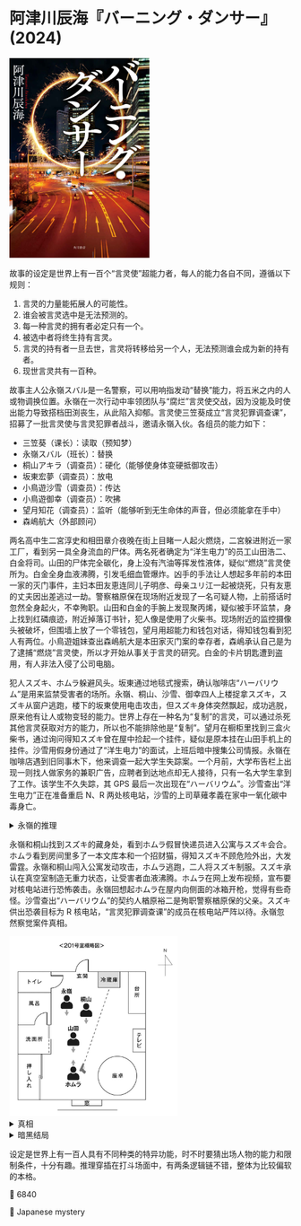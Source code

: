 # 阿津川辰海『バーニング・ダンサー』(2024)

<img src=images/2024b_cover.jpg width=250/>

故事的设定是世界上有一百个“言灵使”超能力者，每人的能力各自不同，遵循以下规则：
1. 言灵的力量能拓展人的可能性。
2. 谁会被言灵选中是无法预测的。
3. 每一种言灵的拥有者必定只有一个。
4. 被选中者将终生持有言灵。
5. 言灵的持有者一旦去世，言灵将转移给另一个人，无法预测谁会成为新的持有者。
6. 现世言灵共有一百种。

故事主人公永嶺スバル是一名警察，可以用响指发动“替换”能力，将五米之内的人或物调换位置。永嶺在一次行动中率领团队与“腐烂”言灵使交战，因为没能及时使出能力导致搭档田渕丧生，从此陷入抑郁。言灵使三笠葵成立“言灵犯罪调查课”，招募了一批言灵使与言灵犯罪者战斗，邀请永嶺入伙。各组员的能力如下：

* 三笠葵（课长）：读取（预知梦）
* 永嶺スバル（班长）：替换
* 桐山アキラ（调查员）：硬化（能够使身体变硬抵御攻击）
* 坂東宏夢（调查员）：放电
* 小鳥遊沙雪（调查员）：传达
* 小鳥遊御幸（调查员）：吹拂
* 望月知花（调查员）：监听（能够听到无生命体的声音，但必须能拿在手中）
* 森嶋航大（外部顾问）

两名高中生二宮淳史和相田章介夜晚在街上目睹一人起火燃烧，二宮躲进附近一家工厂，看到另一具全身流血的尸体。两名死者确定为“洋生电力”的员工山田浩二、白金将司。山田的尸体完全碳化，身上没有汽油等挥发性液体，疑似“燃烧”言灵使所为。白金全身血液沸腾，引发毛细血管爆炸。凶手的手法让人想起多年前的本田一家的灭门事件，主妇本田友恵连同儿子明彦、母亲ユリ江一起被烧死，只有友恵的丈夫因出差逃过一劫。警察楢原保在现场附近发现了一名可疑人物，上前搭话时忽然全身起火，不幸殉职。山田和白金的手腕上发现聚丙烯，疑似被手环监禁，身上找到红磷痕迹，附近掉落订书针，犯人像是使用了火柴书。现场附近的监控摄像头被破坏，但围墙上放了一个零钱包，望月用超能力和钱包对话，得知钱包看到犯人有两位。小鳥遊姐妹查出森嶋航大是本田家灭门案的幸存者，森嶋承认自己是为了逮捕“燃烧”言灵使，所以才开始从事关于言灵的研究。白金的卡片钥匙遭到盗用，有人非法入侵了公司电脑。

犯人スズキ、ホムラ躲避风头。坂東通过地毯式搜索，确认咖啡店“ハーバリウム”是用来监禁受害者的场所。永嶺、桐山、沙雪、御幸四人上楼捉拿スズキ，スズキ从窗户逃跑，楼下的坂東使用电击攻击，但スズキ身体突然飘起，成功逃脱，原来他有让人或物变轻的能力。世界上存在一种名为“复制”的言灵，可以通过杀死其他言灵获取对方的能力，所以也不能排除他是“复制”。望月在橱柜里找到三盒火柴书，通过询问得知スズキ曾在屋中捡起一个挂件，疑似是原本挂在山田手机上的挂件。沙雪用假身份通过了“洋生电力”的面试，上班后暗中搜集公司情报。永嶺在咖啡店遇到旧同事木下，他来调查一起大学生失踪案。一个月前，大学布告栏上出现一则找人做家务的兼职广告，应聘者到达地点却无人接待，只有一名大学生拿到了工作。该学生不久失踪，其 GPS 最后一次出现在“ハーバリウム”。沙雪查出“洋生电力”正在准备重启 N、R 两处核电站，沙雪的上司草薙孝義在家中一氧化碳中毒身亡。

<details><summary>永嶺的推理</summary>
工厂里没有检测到任何指纹，说明犯人戴了手套。手机挂件上应该只有山田的指纹，スズキ却一定要将它拿走，因为他就是山田。山田招聘大学生的場大樹做家务，在家中留下的場的指纹，然后将他烧死伪装成自己。
</details>

永嶺和桐山找到スズキ的藏身处，看到ホムラ假冒快递员进入公寓与スズキ会合。ホムラ看到房间里多了一本文库本和一个招财猫，得知スズキ不顾危险外出，大发雷霆。永嶺和桐山闯入公寓发动攻击，ホムラ逃跑，二人将スズキ制服。スズキ承认在真空室制造无重力状态，让受害者血液沸腾。ホムラ在网上发布视频，宣布要对核电站进行恐怖袭击。永嶺回想起ホムラ在屋内向侧面的冰箱开枪，觉得有些奇怪。沙雪查出“ハーバリウム”的契约人楢原裕二是殉职警察楢原保的父亲。スズキ供出恐袭目标为 R 核电站，“言灵犯罪调查课”的成员在核电站严阵以待。永嶺忽然察觉案件真相。

<img src=images/2024b_room.jpg width=300/>

<details><summary>真相</summary>
ホムラ向侧面开枪是为了毁掉招财猫，因为他知道陶制招财猫无法烧毁，一旦被望月拿到就能问出自己身份。知道望月能力的只有调查课成员，ホムラ进屋时他们都埋伏在山田公寓附近，三笠在参加高层会议，唯独森嶋没有不在场证明，所以他是ホムラ。森嶋的能力是“化学”而不是“燃烧”，通过把水分解为氢气和氧气制造导火线，可以引发燃烧和爆炸。（伏线：山田说ホムラ总是随身携带矿泉水瓶，ホムラ曾用高浓度氧气让铁塔生锈倒塌。）森嶋没有点火能力，所以需要用到红磷。森嶋了解到山田的反核电倾向，装作志同道合，实则计划让山田被捕，把言灵课的众人引到核电站，自己好有机会杀死“燃烧”言灵坂本克樹，替家人复仇。楢原裕二也想杀坂本报仇，死前将咖啡店托付给森嶋。森嶋制造一氧化碳毒死草薙。
</details>

<details><summary>暗黑结局</summary>
森嶋来到囚禁坂本的房间，却发现坂本已被人杀死。原来三笠是“复制”言灵，成立搜查课是为了通过杀死言灵使不断获取新的能力。三笠杀死坂本和森嶋，获取二人能力，并将现场伪造成森嶋杀死坂本。
</details>

设定是世界上有一百人具有不同种类的特异功能，时不时要猜出场人物的能力和限制条件，十分有趣。推理穿插在打斗场面中，有两条逻辑链不错，整体为比较偏软的本格。

:link: 6840

:file_folder: Japanese mystery
